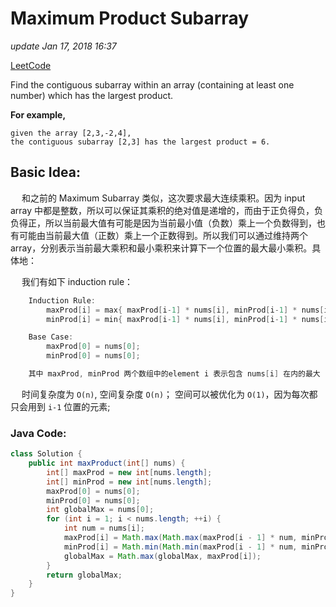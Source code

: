 # Maximum Product Subarray

_update Jan 17, 2018 16:37_

[LeetCode](https://leetcode.com/problems/maximum-product-subarray/description/)

Find the contiguous subarray within an array \(containing at least one number\) which has the largest product.

**For example,**

```text
given the array [2,3,-2,4],
the contiguous subarray [2,3] has the largest product = 6.
```

## Basic Idea:

  和之前的 Maximum Subarray 类似，这次要求最大连续乘积。因为 input array 中都是整数，所以可以保证其乘积的绝对值是递增的，而由于正负得负，负负得正，所以当前最大值有可能是因为当前最小值（负数）乘上一个负数得到，也有可能由当前最大值（正数）乘上一个正数得到。所以我们可以通过维持两个array，分别表示当前最大乘积和最小乘积来计算下一个位置的最大最小乘积。具体地：

  我们有如下 induction rule：

```java
    Induction Rule:
        maxProd[i] = max{ maxProd[i-1] * nums[i], minProd[i-1] * nums[i], nums[i] };
        minProd[i] = min{ maxProd[i-1] * nums[i], minProd[i-1] * nums[i], nums[i] };

    Base Case:
        maxProd[0] = nums[0];
        minProd[0] = nums[0];

    其中 maxProd, minProd 两个数组中的element i 表示包含 nums[i] 在内的最大（小）乘积；
```

  时间复杂度为 `O(n)`, 空间复杂度 `O(n)`； 空间可以被优化为 `O(1)`，因为每次都只会用到 `i-1` 位置的元素;

### Java Code:

```java
class Solution {
    public int maxProduct(int[] nums) {
        int[] maxProd = new int[nums.length];
        int[] minProd = new int[nums.length];
        maxProd[0] = nums[0];
        minProd[0] = nums[0];
        int globalMax = nums[0];
        for (int i = 1; i < nums.length; ++i) {
            int num = nums[i];
            maxProd[i] = Math.max(Math.max(maxProd[i - 1] * num, minProd[i - 1] * num), num);
            minProd[i] = Math.min(Math.min(maxProd[i - 1] * num, minProd[i - 1] * num), num);
            globalMax = Math.max(globalMax, maxProd[i]);
        }
        return globalMax;
    }
}
```

